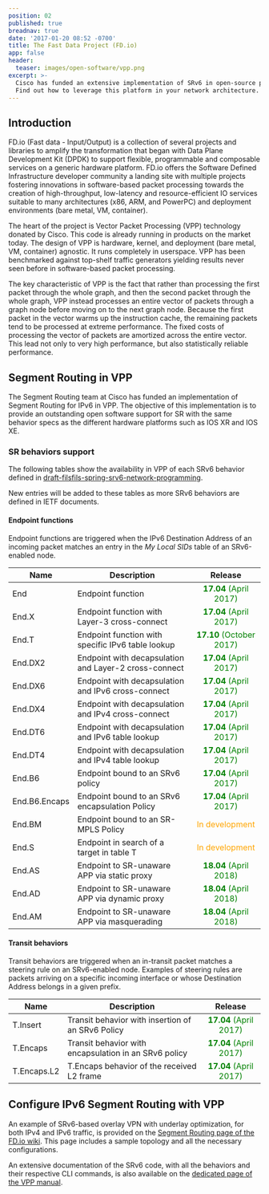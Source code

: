 ```yaml
---
position: 02
published: true
breadnav: true
date: '2017-01-20 08:52 -0700'
title: The Fast Data Project (FD.io)
app: false
header:
  teaser: images/open-software/vpp.png
excerpt: >-
  Cisco has funded an extensive implementation of SRv6 in open-source project FD.io VPP.
  Find out how to leverage this platform in your network architecture.
---
```


## Introduction

FD.io (Fast data - Input/Output) is a collection of several projects and libraries to amplify the transformation that began with Data Plane Development Kit (DPDK) to support flexible, programmable and composable services on a generic hardware platform. FD.io offers the Software Defined Infrastructure developer community a landing site with multiple projects fostering innovations in software-based packet processing towards the creation of high-throughput, low-latency and resource-efficient IO services suitable to many architectures (x86, ARM, and PowerPC) and deployment environments (bare metal, VM, container). 

The heart of the project is Vector Packet Processing (VPP) technology donated by Cisco. This code is already running in products on the market today.  The design of VPP is hardware, kernel, and deployment (bare metal, VM, container) agnostic.  It runs completely in userspace. VPP has been benchmarked against top-shelf traffic generators yielding results never seen before in software-based packet processing.

The key characteristic of VPP is the fact that rather than processing the first packet through the whole graph, and then the second packet through the whole graph, VPP instead processes an entire vector of packets through a graph node before moving on to the next graph node. Because the first packet in the vector warms up the instruction cache, the remaining packets tend to be processed at extreme performance.  The fixed costs of processing the vector of packets are amortized across the entire vector.  This lead not only to very high performance, but also statistically reliable performance.
  
## Segment Routing in VPP

The Segment Routing team at Cisco has funded an implementation of Segment Routing for IPv6 in VPP. The objective of this implementation is to provide an outstanding open software support for SR with the same behavior specs as the different hardware platforms such as IOS XR and IOS XE. 

### SR behaviors support

The following tables show the availability in VPP of each SRv6 behavior defined in [draft-filsfils-spring-srv6-network-programming](https://datatracker.ietf.org/doc/draft-filsfils-spring-srv6-network-programming/).

New entries will be added to these tables as more SRv6 behaviors are defined in IETF documents.

#### Endpoint functions

Endpoint functions are triggered when the IPv6 Destination Address of an incoming packet matches an entry in the _My Local SIDs_ table of an SRv6-enabled node.

| Name | Description | Release |
| ---- | ----------- | :-----: |
| End | Endpoint function | <span style="color:green">**17.04** (April 2017)</span> |
| End.X | Endpoint function with Layer-3 cross-connect | <span style="color:green">**17.04** (April 2017)</span> |
| End.T | Endpoint function with specific IPv6 table lookup | <span style="color:green">**17.10** (October 2017)</span> |
| End.DX2 | Endpoint with decapsulation and Layer-2 cross-connect | <span style="color:green">**17.04** (April 2017)</span> |
| End.DX6 | Endpoint with decapsulation and IPv6 cross-connect | <span style="color:green">**17.04** (April 2017)</span> |
| End.DX4 | Endpoint with decapsulation and IPv4 cross-connect | <span style="color:green">**17.04** (April 2017)</span> |
| End.DT6 | Endpoint with decapsulation and IPv6 table lookup | <span style="color:green">**17.04** (April 2017)</span> |
| End.DT4 | Endpoint with decapsulation and IPv4 table lookup | <span style="color:green">**17.04** (April 2017)</span> |
| End.B6 | Endpoint bound to an SRv6 policy | <span style="color:green">**17.04** (April 2017)</span> |
| End.B6.Encaps | Endpoint bound to an SRv6 encapsulation Policy | <span style="color:green">**17.04** (April 2017)</span> |
| End.BM | Endpoint bound to an SR-MPLS Policy | <span style="color:orange">In development</span> |
| End.S | Endpoint in search of a target in table T | <span style="color:orange">In development</span> |
| End.AS | Endpoint to SR-unaware APP via static proxy | <span style="color:green">**18.04** (April 2018)</span> |
| End.AD | Endpoint to SR-unaware APP via dynamic proxy | <span style="color:green">**18.04** (April 2018)</span> |
| End.AM | Endpoint to SR-unaware APP via masquerading | <span style="color:green">**18.04** (April 2018)</span> |

#### Transit behaviors

Transit behaviors are triggered when an in-transit packet matches a steering
rule on an SRv6-enabled node. Examples of steering rules are packets arriving on
a specific incoming interface or whose Destination Address belongs in a given
prefix.

| Name | Description | Release |
| ---- | ----------- | :-----: |
| T.Insert | Transit behavior with insertion of an SRv6 Policy | <span style="color:green">**17.04** (April 2017)</span> |
| T.Encaps | Transit behavior with encapsulation in an SRv6 policy | <span style="color:green">**17.04** (April 2017)</span> |
| T.Encaps.L2 | T.Encaps behavior of the received L2 frame | <span style="color:green">**17.04** (April 2017)</span> |


## Configure IPv6 Segment Routing with VPP

An example of SRv6-based overlay VPN with underlay optimization, for both IPv4
and IPv6 traffic, is provided on the [Segment Routing page of the FD.io
wiki](https://wiki.fd.io/view/VPP/Segment_Routing_for_IPv6). This page includes
a sample topology and all the necessary configurations.

An extensive documentation of the SRv6 code, with all the behaviors and their
respective CLI commands, is also available on the [dedicated page of the VPP
manual](https://docs.fd.io/vpp/17.07/srv6_doc.html).

